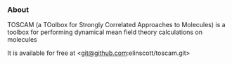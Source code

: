 ### About
TOSCAM (a TOolbox for Strongly Correlated Approaches to Molecules) is a toolbox for performing dynamical mean field theory calculations on molecules

It is available for free at <git@github.com:elinscott/toscam.git>
